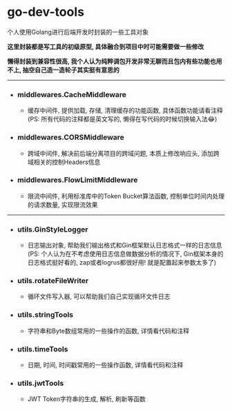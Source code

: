 # go-dev-tools
个人使用Golang进行后端开发时封装的一些工具对象

**这里封装都是写工具的初级原型, 具体融合到项目中时可能需要做一些修改**

**懒得封装到兼容性很高, 我个人认为纯粹调包开发非常无聊而且包内有些功能也用不上, 抽空自己造一造轮子其实挺有意思的**

----
- ### middlewares.CacheMiddleware
  + 缓存中间件, 提供加载, 存储, 清理缓存的功能函数, 具体函数功能请看注释(PS: 所有代码的注释都是英文写的, 懒得在写代码的时候切换输入法😂)

- ### middlewares.CORSMiddleware
  + 跨域中间件, 解决前后端分离项目的跨域问题, 本质上修改响应头, 添加跨域相关的控制Headers信息

- ### middlewares.FlowLimitMiddleware
  + 限流中间件, 利用标准库中的Token Bucket算法函数, 控制单位时间内处理的请求数量, 实现限流效果


----
- ### utils.GinStyleLogger
  + 日志输出对象, 帮助我们输出格式和Gin框架默认日志格式一样的日志信息(PS: 个人认为在不考虑使用日志信息做数据分析的情况下, Gin框架本身的日志格式挺好看的, zap或者logrus都很好用! 就是配置起来参数太多了)

- ### utils.rotateFileWriter
  + 循环文件写入器, 可以帮助我们自己实现循环文件日志
  
- ### utils.stringTools
  + 字符串和Byte数组常用的一些操作的函数, 详情看代码和注释
  
- ### utils.timeTools
  + 日期, 时间, 时间戳常用的一些操作函数, 详情看代码和注释
  
- ### utils.jwtTools
  + JWT Token字符串的生成, 解析, 刷新等函数
